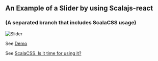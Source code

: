 ## An Example of a Slider by using Scalajs-react
### (A separated branch that includes ScalaCSS usage)



![Slider](http://projects.scalapro.net/slider1.gif)


See [Demo](http://projects.scalapro.net/scalajs-react-slider/)

See [ScalaCSS. Is it time for using it?](http://scalapro.net/scalacss-is-it-time-for-using-it/)


